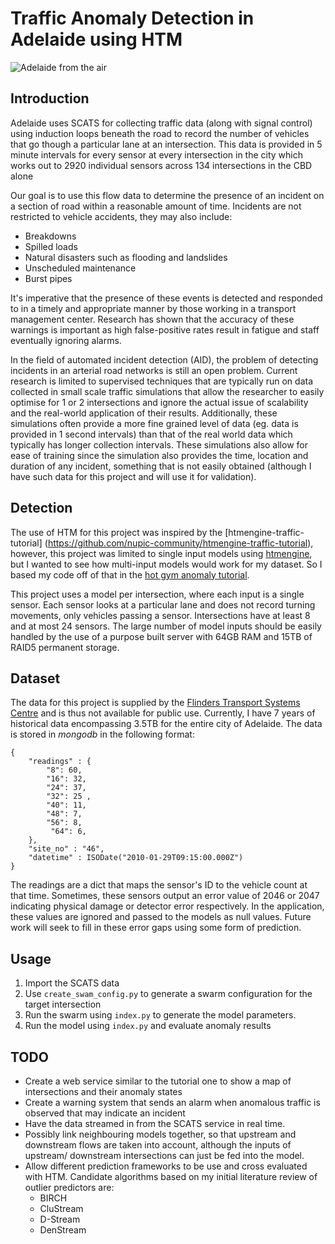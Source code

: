 Traffic Anomaly Detection in Adelaide using HTM
===============================================

![Adelaide from the air](https://i.imgur.com/5STpTTNh.jpg "Adelaide in all its glory")


Introduction
------------
Adelaide uses SCATS for collecting traffic data (along with signal control) using induction loops beneath the road
to record the number of vehicles that go though a particular lane at an intersection. This data is provided in 5
minute intervals for every sensor at every intersection in the city which works out to 2920 individual sensors across
134 intersections in the CBD alone
 
 Our goal is to use this flow data to determine the presence of an incident on a section of road
within a reasonable amount of time. Incidents are not restricted to vehicle accidents, they may also include:

* Breakdowns
* Spilled loads
* Natural disasters such as flooding and landslides
* Unscheduled maintenance
* Burst pipes 

It's imperative that the presence of these events is detected and responded to in a timely and appropriate manner 
by those working in a transport management center. Research has shown that the accuracy of these warnings is important
as high false-positive rates result in fatigue and staff eventually ignoring alarms.

In the field of automated incident detection (AID), the problem of detecting incidents in an arterial road networks
is still an open problem. Current research is limited to supervised techniques that are typically run on
data collected in small scale traffic simulations that allow the researcher to easily optimise for 1 or 2 
intersections and ignore the actual issue of scalability and the real-world application of their results.
Additionally, these simulations often provide a more fine grained level of data (eg. data is provided in 1 second
intervals) than that of the real world data which typically has longer collection intervals. These simulations
also allow for ease of training since the simulation also provides the time, location and duration of any incident,
something that is not easily obtained (although I have such data for this project and will use it for validation).

Detection
---------

The use of HTM for this project was inspired by the [htmengine-traffic-tutorial]
(https://github.com/nupic-community/htmengine-traffic-tutorial), however, this project was limited to single input models 
using [htmengine](https://github.com/numenta/numenta-apps/tree/master/htmengine), but I wanted to see how multi-input
models would work for my dataset. So I based my code off of that in the 
[hot gym anomaly tutorial](https://github.com/numenta/nupic/tree/master/examples/opf/clients/hotgym/anomaly).

This project uses a model per intersection, where each input is a single sensor. Each sensor looks at a particular
lane and does not record turning movements, only vehicles passing a sensor. Intersections have at least 8 and at most 
24 sensors. The large number of model inputs should be easily handled by the use of a purpose built server with 64GB 
RAM and 15TB of RAID5 permanent storage.

Dataset
-------
The data for this project is supplied by the 
[Flinders Transport Systems Centre](http://www.flinders.edu.au/science_engineering/csem/research/centres/tsc/) and is 
thus not available for public use. Currently, I have 7 years of historical data encompassing 3.5TB for the entire city
of Adelaide. The data is stored in *mongodb* in the following format:

````
{
    "readings" : { 
        "8": 60, 
        "16": 32, 
        "24": 37, 
        "32": 25 , 
        "40": 11, 
        "48": 7, 
        "56": 8, 
         "64": 6,
    },
    "site_no" : "46",
    "datetime" : ISODate("2010-01-29T09:15:00.000Z")
}
````

The readings are a dict that maps the sensor's ID to the vehicle count at that time. Sometimes, these sensors output
an error value of 2046 or 2047 indicating physical damage or detector error respectively. In the application, these 
values are ignored and passed to the models as null values. Future work will seek to fill in these error gaps using 
some form of prediction.

Usage
-----

1. Import the SCATS data
2. Use `create_swam_config.py` to generate a swarm configuration for the target intersection
3. Run the swarm using `index.py` to generate the model parameters.
4. Run the model using `index.py` and evaluate anomaly results

TODO
----

* Create a web service similar to the tutorial one to show a map of intersections and their anomaly states
* Create a warning system that sends an alarm when anomalous traffic is observed that may indicate an incident
* Have the data streamed in from the SCATS service in real time.
* Possibly link neighbouring models together, so that upstream and downstream flows are taken into account, although
the inputs of upstream/ downstream intersections can just be fed into the model.
* Allow different prediction frameworks to be use and cross evaluated with HTM. Candidate algorithms based on my
initial literature review of outlier predictors are:
  * BIRCH 
  * CluStream 
  * D-Stream
  * DenStream
